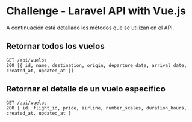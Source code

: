 # Challenge - Laravel API with Vue.js
A continuación está detallado los métodos que se utilizan en el API.
## Retornar todos los vuelos
```
GET /api/vuelos
200 [{ id, name, destination, origin, departure_date, arrival_date, created_at, updated_at }]
```
## Retornar el detalle de un vuelo específico
```
GET /api/vuelos
200 { id, flight_id, price, airline, number_scales, duration_hours, created_at, updated_at }
```